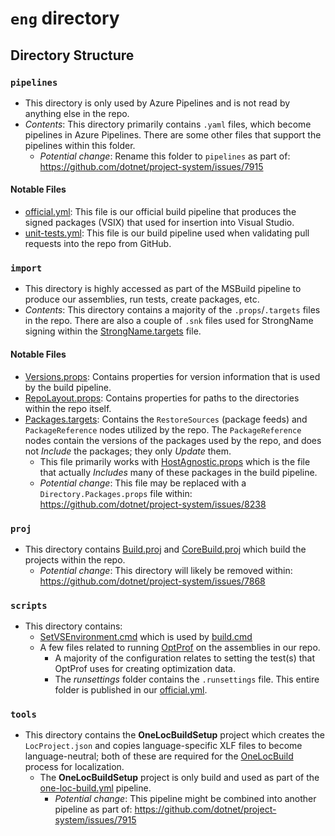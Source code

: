 # `eng` directory
## Directory Structure
### `pipelines`
- This directory is only used by Azure Pipelines and is not read by anything else in the repo.
- *Contents*: This directory primarily contains `.yaml` files, which become pipelines in Azure Pipelines. There are some other files that support the pipelines within this folder.
  - *Potential change*: Rename this folder to `pipelines` as part of: https://github.com/dotnet/project-system/issues/7915

#### Notable Files
- [official.yml](pipelines\official.yml): This file is our official build pipeline that produces the signed packages (VSIX) that used for insertion into Visual Studio.
- [unit-tests.yml](pipelines\unit-tests.yml): This file is our build pipeline used when validating pull requests into the repo from GitHub.

### `import`
- This directory is highly accessed as part of the MSBuild pipeline to produce our assemblies, run tests, create packages, etc.
- *Contents*: This directory contains a majority of the `.props`/`.targets` files in the repo. There are also a couple of `.snk` files used for StrongName signing within the [StrongName.targets](import\StrongName.targets) file.

#### Notable Files
- [Versions.props](import\Versions.props): Contains properties for version information that is used by the build pipeline.
- [RepoLayout.props](import\RepoLayout.props): Contains properties for paths to the directories within the repo itself.
- [Packages.targets](import\Packages.targets): Contains the `RestoreSources` (package feeds) and `PackageReference` nodes utilized by the repo. The `PackageReference` nodes contain the versions of the packages used by the repo, and does not *Include* the packages; they only *Update* them.
  - This file primarily works with [HostAgnostic.props](import\HostAgnostic.props) which is the file that actually *Includes* many of these packages in the build pipeline.
  - *Potential change*: This file may be replaced with a `Directory.Packages.props` file within: https://github.com/dotnet/project-system/issues/8238

### `proj`
- This directory contains [Build.proj](proj\Build.proj) and [CoreBuild.proj](proj\CoreBuild.proj) which build the projects within the repo.
  - *Potential change*: This directory will likely be removed within: https://github.com/dotnet/project-system/issues/7868

### `scripts`
- This directory contains:
  - [SetVSEnvironment.cmd](script\SetVSEnvironment.cmd) which is used by [build.cmd](..\build.cmd)
  - A few files related to running [OptProf](https://aka.ms/OptProf) on the assemblies in our repo.
    - A majority of the configuration relates to setting the test(s) that OptProf uses for creating optimization data.
    - The *runsettings* folder contains the `.runsettings` file. This entire folder is published in our [official.yml](pipelines\official.yml).

### `tools`
- This directory contains the **OneLocBuildSetup** project which creates the `LocProject.json` and copies language-specific XLF files to become language-neutral; both of these are required for the [OneLocBuild](https://aka.ms/OneLocBuild) process for localization.
  - The **OneLocBuildSetup** project is only build and used as part of the [one-loc-build.yml](pipelines\one-loc-build.yml) pipeline.
    - *Potential change*: This pipeline might be combined into another pipeline as part of: https://github.com/dotnet/project-system/issues/7915
